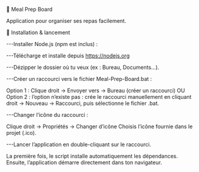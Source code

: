 🍴 Meal Prep Board

Application pour organiser ses repas facilement.

🚀 Installation & lancement

---Installer Node.js (npm est inclus) :

---Télécharge et installe depuis https://nodejs.org

---Dézipper le dossier où tu veux (ex : Bureau, Documents…).

---Créer un raccourci vers le fichier Meal-Prep-Board.bat :

  Option 1 : Clique droit → Envoyer vers → Bureau (créer un raccourci)
  OU 
  Option 2 : l’option n’existe pas : crée le raccourci manuellement en cliquant droit → Nouveau → Raccourci, puis sélectionne le fichier .bat.

---Changer l’icône du raccourci :

  Clique droit → Propriétés → Changer d’icône
  Choisis l’icône fournie dans le projet (.ico).

---Lancer l’application en double-cliquant sur le raccourci.

La première fois, le script installe automatiquement les dépendances.
Ensuite, l’application démarre directement dans ton navigateur.